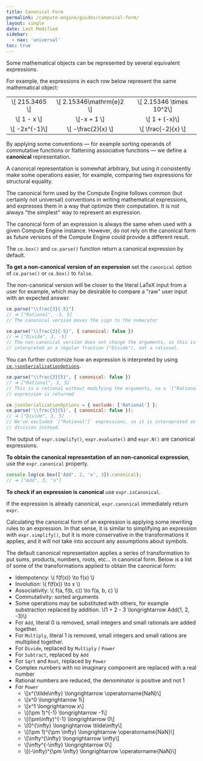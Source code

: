 ```yaml
---
title: Canonical Form
permalink: /compute-engine/guides/canonical-form/
layout: single
date: Last Modified
sidebar:
  - nav: 'universal'
toc: true
---
```


Some mathematical objects can be represented by several equivalent expressions.

For example, the expressions in each row below represent the same mathematical
object:

<div class="equal-width-columns">

|                  |                            |                            |
| :--------------: | :------------------------: | :------------------------: |
| \\[ 215.3465 \\] | \\[ 2.15346\mathrm{e}2 \\] | \\[ 2.15346 \times 10^2\\] |
|  \\[ 1 - x \\]   |       \\[-x + 1 \\]        |      \\[ 1 + (-x)\\]       |
| \\[ -2x^{-1}\\]  |    \\[ -\frac{2}{x} \\]    |    \\[ \frac{-2}{x} \\]    |

</div>

By applying some conventions &mdash; for example sorting operands of commutative
functions or flattening associative functions &mdash; we define a **canonical**
representation.

A canonical representation is somewhat arbitrary, but using it consistently make
some operations easier, for example, comparing two expressions for structural 
equality.

The canonical form used by the Compute Engine follows common (but certainly not
universal) conventions in writing mathematical expressions, and expresses them
in a way that optimize their computation. It is not always "the simplest"
way to represent an expression.

The canonical form of an expression is always the same when used with a given
Compute Engine instance. However, do not rely on the canonical form as future
versions of the Compute Engine could provide a different result.

The `ce.box()` and `ce.parse()` function return a canonical expression by 
default. 

**To get a non-canonical version of an experssion** set the `canonical` option
of `ce.parse()` or `ce.box()` to `false`. 

The non-canonical version will be closer to the literal LaTeX 
input from a user for example, which may be desirable to compare a "raw" user 
input with an expected answer.

```js
ce.parse("\\frac{3}{-5}")
// ➔ ["Rational", -3, 5]
// The canonical version moves the sign to the numerator

ce.parse("\\frac{3}{-5}", { canonical: false })
// ➔ ["Divide", 3, -5]
// The non-canonical version does not change the arguments, so this is 
// interpreted as a regular fraction ("Divide"), not a rational.
```

You can further customize how an expression is interpreted by using 
[`ce.jsonSerializationOptions`](/docs/guide-expressions#unboxing).

```js
ce.parse("\\frac{3}{5}", { canonical: false })
// ➔ ["Rational", 3, 5]
// This is a rational without modifying the arguments, so a `["Rational"]` 
// expression is returned

ce.jsonSerializationOptions = { exclude: ['Rational'] };
ce.parse('\\frac{3}{5}', { canonical: false });
// ➔ ["Divide", 3, 5]
// We've excluded `["Rational"]` expressions, so it is interepreted as a 
// division instead.
```


The output of `expr.simplify()`, `expr.evaluate()` and `expr.N()` are canonical
expressions.

**To obtain the canonical representation of an non-canonical expression**, use the
`expr.canonical` property.

```js
console.log(ce.box(['Add', 2, 'x', 3]).canonical);
// ➔ ["Add", 5, "x"]
```

**To check if an expression is canonical** use `expr.isCanonical`.

If the expression is already canonical, `expr.canonical` immediately return
`expr`.

Calculating the canonical form of an expression is applying some rewriting rules
to an expression. In that sense, it is similar to simplifying an expression with
`expr.simplify()`, but it is more conservative in the transformations it
applies, and it will not take into account any assumptions about symbols.

The default canonical representation applies a series of transformation to put
sums, products, numbers, roots, etc... in canonical form. Below is a list of
some of the transformations applied to obtain the canonical form:

- Idempotency: \\( f(f(x)) \to f(x) \\)
- Involution: \\( f(f(x)) \to x \\)
- Associativity: \\( f(a, f(b, c)) \to f(a, b, c) \\)
- Commutativity: sorted arguments
- Some operations may be substituted with others, for example substraction
  replaced by addition. \\(1 + 2 - 3 \longrightarrow Add(1, 2, -3)\\)
- For `Add`, literal 0 is removed, small integers and small rationals are added
  together.
- For `Multiply`, literal 1 is removed, small integers and small rations are
  multiplied together.
- For `Divide`, replaced by `Multiply` / `Power`
- For `Subtract`, replaced by `Add`
- For `Sqrt` and `Root`, replaced by `Power`
- Complex numbers with no imaginary component are replaced with a real number
- Rational numbers are reduced, the denominator is positive and not 1
- For `Power`
  - \\[x^{\tilde\infty} \longrightarrow \operatorname{NaN}\\]
  - \\[x^0 \longrightarrow 1\\]
  - \\[x^1 \longrightarrow x\\]
  - \\[(\pm 1)^{-1} \longrightarrow -1\\]
  - \\[(\pm\infty)^{-1} \longrightarrow 0\\]
  - \\[0^{\infty} \longrightarrow \tilde\infty\\]
  - \\[(\pm 1)^{\pm \infty} \longrightarrow \operatorname{NaN}\\]
  - \\[\infty^{\infty} \longrightarrow \infty\\]
  - \\[\infty^{-\infty} \longrightarrow 0\\]
  - \\[(-\infty)^{\pm \infty} \longrightarrow \operatorname{NaN}\\]
